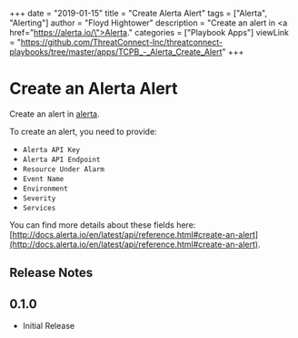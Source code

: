 +++
date = "2019-01-15"
title = "Create Alerta Alert"
tags = ["Alerta", "Alerting"]
author = "Floyd Hightower"
description = "Create an alert in <a href=\"https://alerta.io/\">Alerta</a>."
categories = ["Playbook Apps"]
viewLink = "https://github.com/ThreatConnect-Inc/threatconnect-playbooks/tree/master/apps/TCPB_-_Alerta_Create_Alert"
+++

# Create an Alerta Alert

Create an alert in [alerta](https://alerta.io/).

To create an alert, you need to provide:

- `Alerta API Key`
- `Alerta API Endpoint`
- `Resource Under Alarm`
- `Event Name`
- `Environment`
- `Severity`
- `Services`

You can find more details about these fields here: [http://docs.alerta.io/en/latest/api/reference.html#create-an-alert](http://docs.alerta.io/en/latest/api/reference.html#create-an-alert).

## Release Notes

## 0.1.0

* Initial Release
